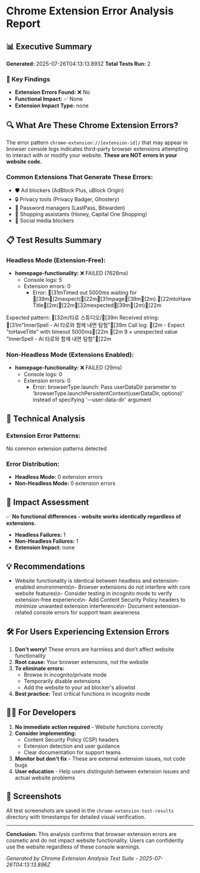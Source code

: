 # Chrome Extension Error Analysis Report

## 📊 Executive Summary

**Generated:** 2025-07-26T04:13:13.893Z
**Total Tests Run:** 2

### 🎯 Key Findings

- **Extension Errors Found:** ❌ No
- **Functional Impact:** ✅ None
- **Extension Impact Type:** none

## 🔍 What Are These Chrome Extension Errors?

The error pattern `chrome-extension://[extension-id]/` that may appear in browser console logs indicates third-party browser extensions attempting to interact with or modify your website. **These are NOT errors in your website code.**

### Common Extensions That Generate These Errors:
- 🛡️ Ad blockers (AdBlock Plus, uBlock Origin)
- 🔒 Privacy tools (Privacy Badger, Ghostery)
- 🔑 Password managers (LastPass, Bitwarden)
- 🛒 Shopping assistants (Honey, Capital One Shopping)
- 📱 Social media blockers

## 📋 Test Results Summary

### Headless Mode (Extension-Free):

- **homepage-functionality:** ❌ FAILED (7628ms)
  - Console logs: 5
  - Extension errors: 0
    - Error: [31mTimed out 5000ms waiting for [39m[2mexpect([22m[31mpage[39m[2m).[22mtoHaveTitle[2m([22m[32mexpected[39m[2m)[22m

Expected pattern: [32m/타로 스튜디오/[39m
Received string:  [31m"InnerSpell - AI 타로와 함께 내면 탐험"[39m
Call log:
[2m  - Expect "toHaveTitle" with timeout 5000ms[22m
[2m    9 × unexpected value "InnerSpell - AI 타로와 함께 내면 탐험"[22m



### Non-Headless Mode (Extensions Enabled):

- **homepage-functionality:** ❌ FAILED (29ms)
  - Console logs: 0
  - Extension errors: 0
    - Error: browserType.launch: Pass userDataDir parameter to 'browserType.launchPersistentContext(userDataDir, options)' instead of specifying '--user-data-dir' argument


## 🔬 Technical Analysis

### Extension Error Patterns:
No common extension patterns detected

### Error Distribution:
- **Headless Mode:** 0 extension errors
- **Non-Headless Mode:** 0 extension errors

## 🎯 Impact Assessment

✅ **No functional differences - website works identically regardless of extensions.**

- **Headless Failures:** 1
- **Non-Headless Failures:** 1
- **Extension Impact:** none

## 💡 Recommendations

- Website functionality is identical between headless and extension-enabled environments\n- Browser extensions do not interfere with core website features\n- Consider testing in incognito mode to verify extension-free experience\n- Add Content Security Policy headers to minimize unwanted extension interference\n- Document extension-related console errors for support team awareness

## 🛠️ For Users Experiencing Extension Errors

1. **Don't worry!** These errors are harmless and don't affect website functionality
2. **Root cause:** Your browser extensions, not the website
3. **To eliminate errors:**
   - Browse in incognito/private mode
   - Temporarily disable extensions
   - Add the website to your ad blocker's allowlist
4. **Best practice:** Test critical functions in incognito mode

## 👨‍💻 For Developers

1. **No immediate action required** - Website functions correctly
2. **Consider implementing:**
   - Content Security Policy (CSP) headers
   - Extension detection and user guidance
   - Clear documentation for support teams
3. **Monitor but don't fix** - These are external extension issues, not code bugs
4. **User education** - Help users distinguish between extension issues and actual website problems

## 📸 Screenshots

All test screenshots are saved in the `chrome-extension-test-results` directory with timestamps for detailed visual verification.

---

**Conclusion:** This analysis confirms that browser extension errors are cosmetic and do not impact website functionality. Users can confidently use the website regardless of these console warnings.

*Generated by Chrome Extension Analysis Test Suite - 2025-07-26T04:13:13.896Z*
